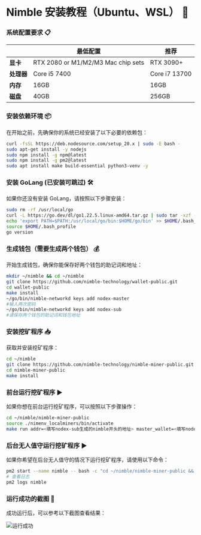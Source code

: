 # **Nimble 安装教程（Ubuntu、WSL）** 🚀

### **系统配置要求** 📋

|| **最低配置**          | **推荐**       |
|-------------------|----------------------------------|-----------------------------------|
| **显卡**                          | RTX 2080 or M1/M2/M3 Mac chip sets | RTX 3090+                        |
| **处理器**                    | Core i5 7400                      | Core i7 13700                    |
| **内存**                          | 16GB                              | 16GB                             |
| **磁盘**                   | 40GB                              | 256GB                            |


### **安装依赖环境** 📦

在开始之前，先确保你的系统已经安装了以下必要的依赖包：

```bash
curl -fsSL https://deb.nodesource.com/setup_20.x | sudo -E bash -
sudo apt-get install -y nodejs
sudo npm install -g npm@latest
sudo npm install -g pm2@latest 
sudo apt install make build-essential python3-venv -y
```

### **安装 GoLang (已安装可跳过)** 🛠️

如果你还没有安装 GoLang，请按照以下步骤安装：

```bash
sudo rm -rf /usr/local/go
curl -L https://go.dev/dl/go1.22.5.linux-amd64.tar.gz | sudo tar -xzf - -C /usr/local
echo 'export PATH=$PATH:/usr/local/go/bin:$HOME/go/bin' >> $HOME/.bash_profile
source $HOME/.bash_profile
go version
```

### **生成钱包（需要生成两个钱包）** 💰

开始生成钱包，确保你能保存好两个钱包的助记词和地址：

```bash
mkdir ~/nimble && cd ~/nimble
git clone https://github.com/nimble-technology/wallet-public.git
cd wallet-public
make install
~/go/bin/nimble-networkd keys add nodex-master
#输入两次密码
~/go/bin/nimble-networkd keys add nodex-sub
#请保存两个钱包的助记词和钱包地址
```

### **安装挖矿程序** 📥

获取并安装挖矿程序：

```bash
cd ~/nimble
git clone https://github.com/nimble-technology/nimble-miner-public.git
cd nimble-miner-public
make install
```

### **前台运行挖矿程序** ▶️

如果你想在前台运行挖矿程序，可以按照以下步骤操作：

```bash
cd ~/nimble/nimble-miner-public
source ./nimenv_localminers/bin/activate
make run addr=<填写nodex-sub生成的nimble开头的地址> master_wallet=<填写nodex-master生成的nimble开头的地址>
```

### **后台无人值守运行挖矿程序** ▶️

如果你希望在后台无人值守的情况下运行挖矿程序，请使用以下命令：

```bash
pm2 start --name nimble -- bash -c "cd ~/nimble/nimble-miner-public && source ./nimenv_localminers/bin/activate && make run addr=<填写nodex-sub生成的nimble开头的地址> master_wallet=<填写nodex-master生成的nimble开头的地址>" && pm2 save && pm2 startup
# 查看日志
pm2 logs nimble
```

### **运行成功的截图** 🎉

成功运行后，可以参考以下截图查看结果：

![运行成功](https://github.com/user-attachments/assets/aafb8c33-34ca-410a-a07d-441722a87295)
